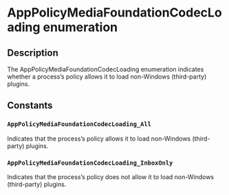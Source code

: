 # AppPolicyMediaFoundationCodecLoading enumeration

## Description

The AppPolicyMediaFoundationCodecLoading enumeration indicates whether a process’s policy allows it to load non-Windows (third-party) plugins.

## Constants

### `AppPolicyMediaFoundationCodecLoading_All`

Indicates that the process’s policy allows it to load non-Windows (third-party) plugins.

### `AppPolicyMediaFoundationCodecLoading_InboxOnly`

Indicates that the process’s policy does not allow it to load non-Windows (third-party) plugins.